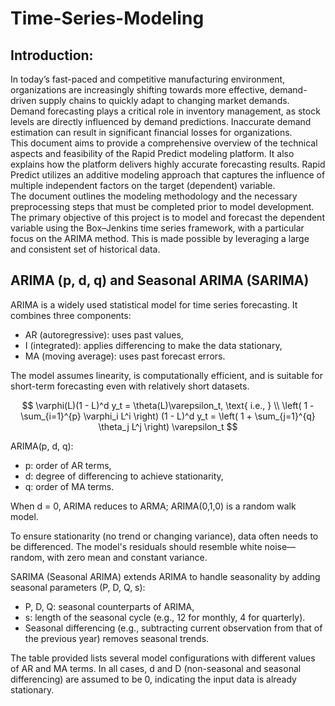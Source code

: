# Time-Series-Modeling
## Introduction:
In today’s fast-paced and competitive manufacturing environment, organizations are increasingly shifting towards more effective, demand-driven supply chains to quickly adapt to changing market demands.
Demand forecasting plays a critical role in inventory management, as stock levels are directly influenced by demand predictions. Inaccurate demand estimation can result in significant financial losses for organizations. <br/>
This document aims to provide a comprehensive overview of the technical aspects and feasibility of the Rapid Predict modeling platform. It also explains how the platform delivers highly accurate forecasting results. Rapid Predict utilizes an additive modeling approach that captures the influence of multiple independent factors on the target (dependent) variable. <br/>
The document outlines the modeling methodology and the necessary preprocessing steps that must be completed prior to model development. The primary objective of this project is to model and forecast the dependent variable using the Box–Jenkins time series framework, with a particular focus on the ARIMA method. This is made possible by leveraging a large and consistent set of historical data.


## ARIMA (p, d, q) and Seasonal ARIMA (SARIMA)
ARIMA is a widely used statistical model for time series forecasting. It combines three components:
- AR (autoregressive): uses past values,
- I (integrated): applies differencing to make the data stationary,
- MA (moving average): uses past forecast errors.

The model assumes linearity, is computationally efficient, and is suitable for short-term forecasting even with relatively short datasets.

$$
\varphi(L)(1 - L)^d y_t = \theta(L)\varepsilon_t, \text{ i.e., } \\
\left( 1 - \sum_{i=1}^{p} \varphi_i L^i \right) (1 - L)^d y_t = \left( 1 + \sum_{j=1}^{q} \theta_j L^j \right) \varepsilon_t
$$

ARIMA(p, d, q):
- p: order of AR terms,
- d: degree of differencing to achieve stationarity,
- q: order of MA terms.

When d = 0, ARIMA reduces to ARMA; ARIMA(0,1,0) is a random walk model.

To ensure stationarity (no trend or changing variance), data often needs to be differenced. The model's residuals should resemble white noise—random, with zero mean and constant variance.

SARIMA (Seasonal ARIMA) extends ARIMA to handle seasonality by adding seasonal parameters (P, D, Q, s):
- P, D, Q: seasonal counterparts of ARIMA,
- s: length of the seasonal cycle (e.g., 12 for monthly, 4 for quarterly).
- Seasonal differencing (e.g., subtracting current observation from that of the previous year) removes seasonal trends.

The table provided lists several model configurations with different values of AR and MA terms. In all cases, d and D (non-seasonal and seasonal differencing) are assumed to be 0, indicating the input data is already stationary.


